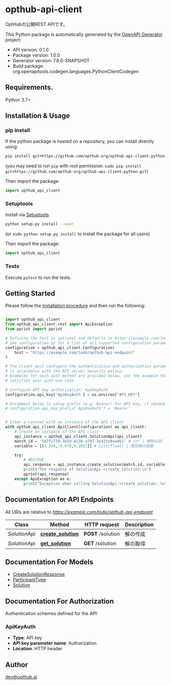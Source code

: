 # opthub-api-client
OptHubの公開REST APIです。

This Python package is automatically generated by the [OpenAPI Generator](https://openapi-generator.tech) project:

- API version: 0.1.0
- Package version: 1.0.0
- Generator version: 7.8.0-SNAPSHOT
- Build package: org.openapitools.codegen.languages.PythonClientCodegen

## Requirements.

Python 3.7+

## Installation & Usage
### pip install

If the python package is hosted on a repository, you can install directly using:

```sh
pip install git+https://github.com/opthub-org/opthub-api-client-python.git
```
(you may need to run `pip` with root permission: `sudo pip install git+https://github.com/opthub-org/opthub-api-client-python.git`)

Then import the package:
```python
import opthub_api_client
```

### Setuptools

Install via [Setuptools](http://pypi.python.org/pypi/setuptools).

```sh
python setup.py install --user
```
(or `sudo python setup.py install` to install the package for all users)

Then import the package:
```python
import opthub_api_client
```

### Tests

Execute `pytest` to run the tests.

## Getting Started

Please follow the [installation procedure](#installation--usage) and then run the following:

```python

import opthub_api_client
from opthub_api_client.rest import ApiException
from pprint import pprint

# Defining the host is optional and defaults to https://example.com/todo/opthub-api-endpoint
# See configuration.py for a list of all supported configuration parameters.
configuration = opthub_api_client.Configuration(
    host = "https://example.com/todo/opthub-api-endpoint"
)

# The client must configure the authentication and authorization parameters
# in accordance with the API server security policy.
# Examples for each auth method are provided below, use the example that
# satisfies your auth use case.

# Configure API key authorization: ApiKeyAuth
configuration.api_key['ApiKeyAuth'] = os.environ["API_KEY"]

# Uncomment below to setup prefix (e.g. Bearer) for API key, if needed
# configuration.api_key_prefix['ApiKeyAuth'] = 'Bearer'


# Enter a context with an instance of the API client
with opthub_api_client.ApiClient(configuration) as api_client:
    # Create an instance of the API class
    api_instance = opthub_api_client.SolutionApi(api_client)
    match_id = '5d7fc778-3e59-4128-a797-2e423c0aa461' # str | 競技のID
    variable = [[1.234,-5.678,9.1011]] # List[float] | 解空間の変数

    try:
        # 解の作成
        api_response = api_instance.create_solution(match_id, variable)
        print("The response of SolutionApi->create_solution:\n")
        pprint(api_response)
    except ApiException as e:
        print("Exception when calling SolutionApi->create_solution: %s\n" % e)

```

## Documentation for API Endpoints

All URIs are relative to *https://example.com/todo/opthub-api-endpoint*

Class | Method | HTTP request | Description
------------ | ------------- | ------------- | -------------
*SolutionApi* | [**create_solution**](docs/SolutionApi.md#create_solution) | **POST** /solution | 解の作成
*SolutionApi* | [**get_solution**](docs/SolutionApi.md#get_solution) | **GET** /solution | 解の取得


## Documentation For Models

 - [CreateSolutionResponse](docs/CreateSolutionResponse.md)
 - [ParticipantType](docs/ParticipantType.md)
 - [Solution](docs/Solution.md)


<a id="documentation-for-authorization"></a>
## Documentation For Authorization


Authentication schemes defined for the API:
<a id="ApiKeyAuth"></a>
### ApiKeyAuth

- **Type**: API key
- **API key parameter name**: Authorization
- **Location**: HTTP header


## Author

dev@opthub.ai


